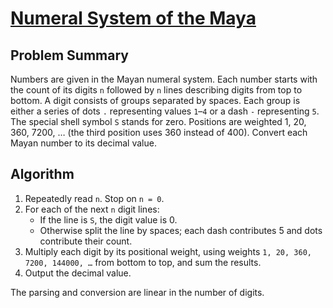 # [Numeral System of the Maya](https://www.spoj.com/problems/MAYA/)

## Problem Summary
Numbers are given in the Mayan numeral system. Each number starts with the
count of its digits `n` followed by `n` lines describing digits from top to
bottom. A digit consists of groups separated by spaces. Each group is either a
series of dots `.` representing values `1`–`4` or a dash `-` representing `5`.
The special shell symbol `S` stands for zero. Positions are weighted 1, 20,
360, 7200, … (the third position uses 360 instead of 400). Convert each Mayan
number to its decimal value.

## Algorithm
1. Repeatedly read `n`. Stop on `n = 0`.
2. For each of the next `n` digit lines:
   - If the line is `S`, the digit value is 0.
   - Otherwise split the line by spaces; each dash contributes 5 and dots
     contribute their count.
3. Multiply each digit by its positional weight, using weights `1, 20, 360,
   7200, 144000, …` from bottom to top, and sum the results.
4. Output the decimal value.

The parsing and conversion are linear in the number of digits.
